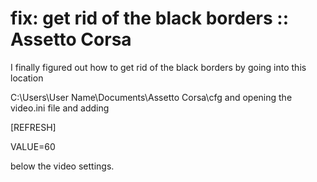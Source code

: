 ---
---
# fix: get rid of the black borders :: Assetto Corsa

I finally figured out how to get rid of the black borders by going into this location

C:\Users\User Name\Documents\Assetto Corsa\cfg and opening the video.ini file and adding

[REFRESH]

VALUE=60

below the video settings.